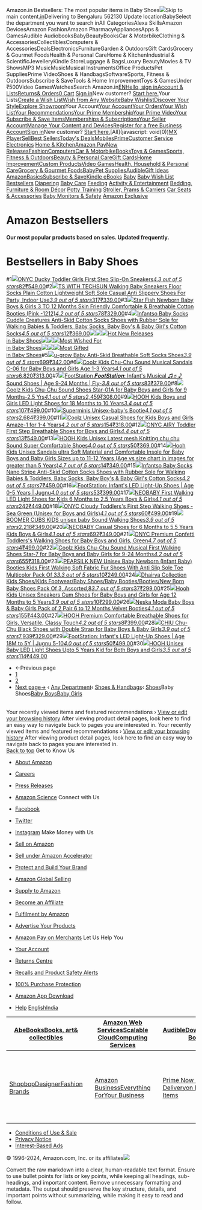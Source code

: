 Amazon.in Bestsellers: The most popular items in Baby Shoes![](https://m.media-amazon.com/images/G/31/gno/sprites/nav-sprite-global-1x-reorg-privacy._CB541718031_.png)Skip to main content[.in](/ref=nav_logo)Delivering to Bengaluru 562130  Update locationBabySelect the department you want to search inAll CategoriesAlexa SkillsAmazon DevicesAmazon FashionAmazon PharmacyAppliancesApps & GamesAudible AudiobooksBabyBeautyBooksCar & MotorbikeClothing & AccessoriesCollectiblesComputers & AccessoriesDealsElectronicsFurnitureGarden & OutdoorsGift CardsGrocery & Gourmet FoodsHealth & Personal CareHome & KitchenIndustrial & ScientificJewelleryKindle StoreLuggage & BagsLuxury BeautyMovies & TV ShowsMP3 MusicMusicMusical InstrumentsOffice ProductsPet SuppliesPrime VideoShoes & HandbagsSoftwareSports, Fitness & OutdoorsSubscribe & SaveTools & Home ImprovementToys & GamesUnder ₹500Video GamesWatchesSearch Amazon.in[EN](https://www.amazon.in/customer-preferences/edit?ie=UTF8&preferencesReturnUrl=%2Fgp%2Fbestsellers%2Fbaby%2F1953272031%2Fref%3Dzg_bs_nav_baby_1&ref_=topnav_lang)[Hello, sign inAccount & Lists](https://www.amazon.in/ap/signin?openid.pape.max_auth_age=0&openid.return_to=https%3A%2F%2Fwww.amazon.in%2Fgp%2Fbestsellers%2Fbaby%2F1953272031%2Fref%3Dnav_ya_signin&openid.identity=http%3A%2F%2Fspecs.openid.net%2Fauth%2F2.0%2Fidentifier_select&openid.assoc_handle=inflex&openid.mode=checkid_setup&openid.claimed_id=http%3A%2F%2Fspecs.openid.net%2Fauth%2F2.0%2Fidentifier_select&openid.ns=http%3A%2F%2Fspecs.openid.net%2Fauth%2F2.0)[Returns& Orders](https://www.amazon.in/gp/css/order-history?ref_=nav_orders_first)[0 Cart](https://www.amazon.in/gp/cart/view.html?ref_=nav_cart) [Sign in](https://www.amazon.in/ap/signin?openid.pape.max_auth_age=0&openid.return_to=https%3A%2F%2Fwww.amazon.in%2Fgp%2Fbestsellers%2Fbaby%2F1953272031%2Fref%3Dnav_signin&openid.identity=http%3A%2F%2Fspecs.openid.net%2Fauth%2F2.0%2Fidentifier_select&openid.assoc_handle=inflex&openid.mode=checkid_setup&openid.claimed_id=http%3A%2F%2Fspecs.openid.net%2Fauth%2F2.0%2Fidentifier_select&openid.ns=http%3A%2F%2Fspecs.openid.net%2Fauth%2F2.0)New customer? [Start here.](https://www.amazon.in/ap/register?openid.pape.max_auth_age=0&openid.return_to=https%3A%2F%2Fwww.amazon.in%2Fgp%2Fbestsellers%2Fbaby%2F1953272031%2Fref%3Dzg_bs_nav_baby_1%2F%3Fie%3DUTF8%26ref_%3Dnav_newcust&openid.identity=http%3A%2F%2Fspecs.openid.net%2Fauth%2F2.0%2Fidentifier_select&openid.assoc_handle=inflex&openid.mode=checkid_setup&openid.claimed_id=http%3A%2F%2Fspecs.openid.net%2Fauth%2F2.0%2Fidentifier_select&openid.ns=http%3A%2F%2Fspecs.openid.net%2Fauth%2F2.0)Your Lists[Create a Wish List](https://www.amazon.in/hz/wishlist/ls?triggerElementID=createList&ref_=nav_ListFlyout_navFlyout_createList_lv_redirect)[Wish from Any Website](https://www.amazon.in/wishlist/universal?ref_=nav_ListFlyout_gno_listpop_uwl)[Baby Wishlist](https://www.amazon.in/baby-reg/homepage?ref_=nav_ListFlyout_gno_listpop_br)[Discover Your Style](https://www.amazon.in/discover/?ref_=nav_ListFlyout_sbl)[Explore Showroom](https://www.amazon.in/showroom?ref_=nav_ListFlyout_srm_your_desk_wl_in)Your Account[Your Account](https://www.amazon.in/gp/css/homepage.html?ref_=nav_AccountFlyout_ya)[Your Orders](https://www.amazon.in/gp/css/order-history?ref_=nav_AccountFlyout_orders)[Your Wish List](https://www.amazon.in/hz/wishlist/ls?requiresSignIn=1&ref_=nav_AccountFlyout_wl)[Your Recommendations](https://www.amazon.in/gp/yourstore?ref_=nav_AccountFlyout_recs)[Your Prime Membership](https://www.amazon.in/gp/primecentral?ref_=nav_AccountFlyout_prime)[Your Prime Video](https://www.amazon.in/gp/redirect.html?location=https%3A%2F%2Fwww.primevideo.com%2F%3Fref_%3D_apv&source=nav_linktree&token=13D4F90D28CD96790B94E6091246BB1B2AE9FA05)[Your Subscribe & Save Items](https://www.amazon.in/auto-deliveries?ref_=nav_AccountFlyout_sns)[Memberships & Subscriptions](https://www.amazon.in/hz5/yourmembershipsandsubscriptions?ref_=nav_AccountFlyout_digital_subscriptions)[Your Seller Account](https://www.amazon.in/b/?node=2838698031&ld=AZINSOAYAFlyout&ref_=nav_AccountFlyout_sell)[Manage Your Content and Devices](https://www.amazon.in/hz/mycd/myx?pageType=content&ref_=nav_AccountFlyout_myk)[Register for a free Business Account](https://www.amazon.in/business/register/org/landing?ref_=nav_ya_flyout_b2b_reg_bottom_create)[Sign in](https://www.amazon.in/ap/signin?openid.pape.max_auth_age=0&openid.return_to=https%3A%2F%2Fwww.amazon.in%2Fgp%2Fbestsellers%2Fbaby%2F1953272031%2Fref%3Dnav_custrec_signin&openid.identity=http%3A%2F%2Fspecs.openid.net%2Fauth%2F2.0%2Fidentifier_select&openid.assoc_handle=inflex&openid.mode=checkid_setup&openid.claimed_id=http%3A%2F%2Fspecs.openid.net%2Fauth%2F2.0%2Fidentifier_select&openid.ns=http%3A%2F%2Fspecs.openid.net%2Fauth%2F2.0)New customer? [Start here.](https://www.amazon.in/ap/register?openid.pape.max_auth_age=0&openid.return_to=https%3A%2F%2Fwww.amazon.in%2Fgp%2Fbestsellers%2Fbaby%2F1953272031%2Fref%3Dzg_bs_nav_baby_1%2F%3Fie%3DUTF8%26ref_%3Dnav_custrec_newcust&openid.identity=http%3A%2F%2Fspecs.openid.net%2Fauth%2F2.0%2Fidentifier_select&openid.assoc_handle=inflex&openid.mode=checkid_setup&openid.claimed_id=http%3A%2F%2Fspecs.openid.net%2Fauth%2F2.0%2Fidentifier_select&openid.ns=http%3A%2F%2Fspecs.openid.net%2Fauth%2F2.0)[All](javascript: void(0))[MX Player](https://www.amazon.in/minitv?ref_=nav_avod_desktop_topnav)[Sell](https://www.amazon.in/b/32702023031?node=32702023031&ld=AZINSOANavDesktop_T3&ref_=nav_cs_sell_T3)[Best Sellers](https://www.amazon.in/gp/bestsellers/?ref_=nav_cs_bestsellers)[Today's Deals](https://www.amazon.in/deals?ref_=nav_cs_gb)[Mobiles](https://www.amazon.in/mobile-phones/b/?ie=UTF8&node=1389401031&ref_=nav_cs_mobiles)[Prime](https://www.amazon.in/prime?ref_=nav_cs_primelink_nonmember)[Customer Service](https://www.amazon.in/gp/help/customer/display.html?nodeId=200507590&ref_=nav_cs_help) [Electronics](https://www.amazon.in/electronics/b/?ie=UTF8&node=976419031&ref_=nav_cs_electronics) [Home & Kitchen](https://www.amazon.in/Home-Kitchen/b/?ie=UTF8&node=976442031&ref_=nav_cs_home)[Amazon Pay](https://www.amazon.in/gp/sva/dashboard?ref_=nav_cs_apay)[New Releases](https://www.amazon.in/gp/new-releases/?ref_=nav_cs_newreleases)[Fashion](https://www.amazon.in/gp/browse.html?node=6648217031&ref_=nav_cs_fashion)[Computers](https://www.amazon.in/computers-and-accessories/b/?ie=UTF8&node=976392031&ref_=nav_cs_pc)[Car & Motorbike](https://www.amazon.in/Car-Motorbike-Store/b/?ie=UTF8&node=4772060031&ref_=nav_cs_automotive)[Books](https://www.amazon.in/Books/b/?ie=UTF8&node=976389031&ref_=nav_cs_books)[Toys & Games](https://www.amazon.in/Toys-Games/b/?ie=UTF8&node=1350380031&ref_=nav_cs_toys)[Sports, Fitness & Outdoors](https://www.amazon.in/Sports/b/?ie=UTF8&node=1984443031&ref_=nav_cs_sports)[Beauty & Personal Care](https://www.amazon.in/beauty/b/?ie=UTF8&node=1355016031&ref_=nav_cs_beauty)[Gift Cards](https://www.amazon.in/gift-card-store/b/?ie=UTF8&node=3704982031&ref_=nav_cs_gc)[Home Improvement](https://www.amazon.in/Home-Improvement/b/?ie=UTF8&node=4286640031&ref_=nav_cs_hi)[Custom Products](https://www.amazon.in/Amazon-Custom/b/?ie=UTF8&node=32615889031&ref_=nav_cs_custom)[Video Games](https://www.amazon.in/video-games/b/?ie=UTF8&node=976460031&ref_=nav_cs_video_games)[Health, Household & Personal Care](https://www.amazon.in/health-and-personal-care/b/?ie=UTF8&node=1350384031&ref_=nav_cs_hpc)[Grocery & Gourmet Foods](https://www.amazon.in/Gourmet-Specialty-Foods/b/?ie=UTF8&node=2454178031&ref_=nav_cs_grocery)[Baby](https://www.amazon.in/Baby/b/?ie=UTF8&node=1571274031&ref_=nav_cs_baby)[Pet Supplies](https://www.amazon.in/Pet-Supplies/b/?ie=UTF8&node=2454181031&ref_=nav_cs_pets)[Audible](https://www.amazon.in/Audible-Books-and-Originals/b/?ie=UTF8&node=17941593031&ref_=nav_cs_audible)[Gift Ideas](https://www.amazon.in/gcx/-/gfhz/?ref_=nav_cs_giftfinder) [AmazonBasics](https://www.amazon.in/b/?node=6637738031&ref_=nav_cs_amazonbasics)[Subscribe & Save](https://www.amazon.in/auto-deliveries/landing?ref_=nav_cs_sns)[Kindle eBooks](https://www.amazon.in/Kindle-eBooks/b/?ie=UTF8&node=1634753031&ref_=nav_cs_kindle_books) [Baby](https://www.amazon.in/Baby/b/?ie=UTF8&node=1571274031&ref_=topnav_storetab_ba)  [Baby Wish List](https://www.amazon.in/baby-reg/homepage/?_encoding=UTF8&ref_=sv_ba_1)  [Bestsellers](https://www.amazon.in/gp/bestsellers/baby/?ie=UTF8&ref_=sv_ba_2)  [Diapering](https://www.amazon.in/Diapering-Nappy-Changing/b/?ie=UTF8&node=1953345031&ref_=sv_ba_3)  [Baby Care](https://www.amazon.in/Baby-Care/b/?ie=UTF8&node=1953111031&ref_=sv_ba_4)  [Feeding](https://www.amazon.in/Nursing-Feeding/b/?ie=UTF8&node=1953448031&ref_=sv_ba_5)  [Activity & Entertainment](https://www.amazon.in/Activity-Entertainment/b/?ie=UTF8&node=1953106031&ref_=sv_ba_6)  [Bedding, Furniture & Room Décor](https://www.amazon.in/Baby-Nursery-Products/b/?ie=UTF8&node=1953359031&ref_=sv_ba_7)  [Potty Training](https://www.amazon.in/Baby-Potty-Training-Step-Stools/b/?ie=UTF8&node=1953474031&ref_=sv_ba_8)  [Stroller, Prams & Carriers](https://www.amazon.in/Strollers-Prams/b/?ie=UTF8&node=1953480031&ref_=sv_ba_9)  [Car Seats & Accessories](https://www.amazon.in/Baby-Car-Seats-Accessories/b/?ie=UTF8&node=1953279031&ref_=sv_ba_10)  [Baby Monitors & Safety](https://www.amazon.in/Baby-Safety-Equipments/b/?ie=UTF8&node=1953501031&ref_=sv_ba_11)  [Amazon Exclusive](https://www.amazon.in/international-baby-products/b/?ie=UTF8&node=8483397031&ref_=sv_ba_12) 

Amazon Bestsellers
==================

#### Our most popular products based on sales. Updated frequently.

Bestsellers in Baby Shoes
=========================

#1[![](https://images-eu.ssl-images-amazon.com/images/I/719CN+Cv1mL._AC_UL300_SR300,200_.jpg)](https://amazon.in/ONYC-Toddler-Sneakers-Footwear-System/dp/B0D6YDPJJ6/ref=zg_bs_g_1953272031_d_sccl_1/257-9513163-9565459?psc=1)[ONYC Ducky Toddler Girls First Step Slip-On Sneakers](https://www.amazon.in/ONYC-Toddler-Sneakers-Footwear-System/dp/B0D6YDPJJ6/ref=zg_bs_g_1953272031_d_sccl_1/257-9513163-9565459?psc=1)[*4.3 out of 5 stars*82](https://www.amazon.in/product-reviews/B0D6YDPJJ6/ref=zg_bs_g_1953272031_d_sccl_1_cr/257-9513163-9565459)[₹549.00](https://www.amazon.in/ONYC-Toddler-Sneakers-Footwear-System/dp/B0D6YDPJJ6/ref=zg_bs_g_1953272031_d_sccl_1/257-9513163-9565459?psc=1)#2[![](https://images-eu.ssl-images-amazon.com/images/I/61v-CTBMybL._AC_UL300_SR300,200_.jpg)](https://amazon.in/TECHSUN-Sole-12-5CM-12-16-Months/dp/B0C36Y4LFR/ref=zg_bs_g_1953272031_d_sccl_2/257-9513163-9565459?psc=1)[TS WITH TECHSUN Walking Baby Sneakers Floor Socks Plain Cotton Lightweight Soft Sole Casual Anti Slippery Shoes For Party, Indoor Use](https://www.amazon.in/TECHSUN-Sole-12-5CM-12-16-Months/dp/B0C36Y4LFR/ref=zg_bs_g_1953272031_d_sccl_2/257-9513163-9565459?psc=1)[*3.9 out of 5 stars*317](https://www.amazon.in/product-reviews/B0C36Y4LFR/ref=zg_bs_g_1953272031_d_sccl_2_cr/257-9513163-9565459)[₹339.00](https://www.amazon.in/TECHSUN-Sole-12-5CM-12-16-Months/dp/B0C36Y4LFR/ref=zg_bs_g_1953272031_d_sccl_2/257-9513163-9565459?psc=1)#3[![](https://images-eu.ssl-images-amazon.com/images/I/412lpe5oluL._AC_UL300_SR300,200_.jpg)](https://www.amazon.in/Star-Fish-Comfortable-Breathable-White-1238/dp/B0D47Q2516/ref=zg_bs_g_1953272031_d_sccl_3/257-9513163-9565459?psc=1)[Star Fish Newborn Baby Boys & Girls 3 TO 12 Months Skin Friendly Comfortable & Breathable Cotton Booties (Pink -1212)](https://amazon.in/Star-Fish-Comfortable-Breathable-White-1238/dp/B0D47Q2516/ref=zg_bs_g_1953272031_d_sccl_3/257-9513163-9565459?psc=1)[*4.2 out of 5 stars*78](https://www.amazon.in/product-reviews/B0D47Q2516/ref=zg_bs_g_1953272031_d_sccl_3_cr/257-9513163-9565459)[₹329.00](https://www.amazon.in/Star-Fish-Comfortable-Breathable-White-1238/dp/B0D47Q2516/ref=zg_bs_g_1953272031_d_sccl_3/257-9513163-9565459?psc=1)#4[![](https://images-eu.ssl-images-amazon.com/images/I/71M2YeM7IML._AC_UL300_SR300,200_.jpg)](https://www.amazon.in/Infantso-Creatures-Anti-Skid-Walking-Toddlers/dp/B0DMFK6MS5/ref=zg_bs_g_1953272031_d_sccl_4/257-9513163-9565459?psc=1)[Infantso Baby Socks Cuddle Creatures Anti-Skid Cotton Socks Shoes with Rubber Sole for Walking Babies & Toddlers, Baby Socks, Baby Boy's & Baby Girl's Cotton Socks](https://amazon.in/Infantso-Creatures-Anti-Skid-Walking-Toddlers/dp/B0DMFK6MS5/ref=zg_bs_g_1953272031_d_sccl_4/257-9513163-9565459?psc=1)[*4.5 out of 5 stars*12](https://www.amazon.in/product-reviews/B0DMFK6MS5/ref=zg_bs_g_1953272031_d_sccl_4_cr/257-9513163-9565459)[₹369.00](https://www.amazon.in/Infantso-Creatures-Anti-Skid-Walking-Toddlers/dp/B0DMFK6MS5/ref=zg_bs_g_1953272031_d_sccl_4/257-9513163-9565459?psc=1)[![](https://m.media-amazon.com/images/I/4103jSWJeKL.jpg)![](https://m.media-amazon.com/images/I/41Iy8548evL.jpg)![](https://m.media-amazon.com/images/I/41UkQsjiSqL.jpg)Hot New Releases  
in Baby Shoes](https://www.amazon.in/gp/new-releases/shoes/1953272031/ref=zg_bs_tab_t_shoes_bsnr)[![](https://m.media-amazon.com/images/I/51VbNyfo5vL.jpg)![](https://m.media-amazon.com/images/I/41ZSgYYH8VL.jpg)![](https://m.media-amazon.com/images/I/513VoylCVIL.jpg)Most Wished For  
in Baby Shoes](/gp/most-wished-for/shoes/1953272031/ref=zg_bs_tab_t_shoes_mw)[![](https://m.media-amazon.com/images/I/41qqER82DvL.jpg)![](https://m.media-amazon.com/images/I/51S6yFwqD8L.jpg)![](https://m.media-amazon.com/images/I/41SjLmc-VaL.jpg)Most Gifted  
in Baby Shoes](https://www.amazon.in/gp/most-gifted/shoes/1953272031/ref=zg_bs_tab_t_shoes_mg)#5[![](https://images-eu.ssl-images-amazon.com/images/I/71qmG2+VdnL._AC_UL300_SR300,200_.jpg)](https://www.amazon.in/u-grow-Anti-Skid-Breathable-Socks-Shoes/dp/B099X7LSDP/ref=zg_bs_g_1953272031_d_sccl_5/257-9513163-9565459?psc=1)[u-grow Baby Anti-Skid Breathable Soft Socks Shoes](https://www.amazon.in/u-grow-Anti-Skid-Breathable-Socks-Shoes/dp/B099X7LSDP/ref=zg_bs_g_1953272031_d_sccl_5/257-9513163-9565459?psc=1)[*3.9 out of 5 stars*699](https://www.amazon.in/product-reviews/B099X7LSDP/ref=zg_bs_g_1953272031_d_sccl_5_cr/257-9513163-9565459)[₹342.00](https://www.amazon.in/u-grow-Anti-Skid-Breathable-Socks-Shoes/dp/B099X7LSDP/ref=zg_bs_g_1953272031_d_sccl_5/257-9513163-9565459?psc=1)#6[![](https://images-eu.ssl-images-amazon.com/images/I/61gXA2LyM6L._AC_UL300_SR300,200_.jpg)](https://www.amazon.in/Coolz-Chu-Chu-Musical-C-06-2_point_5_years/dp/B09VFT616M/ref=zg_bs_g_1953272031_d_sccl_6/257-9513163-9565459?psc=1)[Coolz Kids Chu-Chu Sound Musical Sandals C-06 for Baby Boys and Girls Age 1-3 Years](https://www.amazon.in/Coolz-Chu-Chu-Musical-C-06-2_point_5_years/dp/B09VFT616M/ref=zg_bs_g_1953272031_d_sccl_6/257-9513163-9565459?psc=1)[*4.1 out of 5 stars*6,820](https://www.amazon.in/product-reviews/B09VFT616M/ref=zg_bs_g_1953272031_d_sccl_6_cr/257-9513163-9565459)[₹313.00](https://www.amazon.in/Coolz-Chu-Chu-Musical-C-06-2_point_5_years/dp/B09VFT616M/ref=zg_bs_g_1953272031_d_sccl_6/257-9513163-9565459?psc=1)#7[![](https://images-eu.ssl-images-amazon.com/images/I/71GwYcjUwKL._AC_UL300_SR300,200_.jpg)](https://www.amazon.in/FootStation-%F0%9D%91%AD%F0%9D%92%90%F0%9D%92%90%F0%9D%92%95%F0%9D%91%BA%F0%9D%92%95%F0%9D%92%82%F0%9D%92%95%F0%9D%92%8A%F0%9D%92%90%F0%9D%92%8F-Infants-Musical-Months/dp/B0CRDZVCZ5/ref=zg_bs_g_1953272031_d_sccl_7/257-9513163-9565459?psc=1)[FootStation 𝑭𝒐𝒐𝒕𝑺𝒕𝒂𝒕𝒊𝒐𝒏: Infant's Musical ♫♬♪ Sound Shoes | Age 9-24 Months | Fly-](https://www.amazon.in/FootStation-%F0%9D%91%AD%F0%9D%92%90%F0%9D%92%90%F0%9D%92%95%F0%9D%91%BA%F0%9D%92%95%F0%9D%92%82%F0%9D%92%95%F0%9D%92%8A%F0%9D%92%90%F0%9D%92%8F-Infants-Musical-Months/dp/B0CRDZVCZ5/ref=zg_bs_g_1953272031_d_sccl_7/257-9513163-9565459?psc=1)[*3.8 out of 5 stars*83](https://www.amazon.in/product-reviews/B0CRDZVCZ5/ref=zg_bs_g_1953272031_d_sccl_7_cr/257-9513163-9565459)[₹379.00](https://www.amazon.in/FootStation-%F0%9D%91%AD%F0%9D%92%90%F0%9D%92%90%F0%9D%92%95%F0%9D%91%BA%F0%9D%92%95%F0%9D%92%82%F0%9D%92%95%F0%9D%92%8A%F0%9D%92%90%F0%9D%92%8F-Infants-Musical-Months/dp/B0CRDZVCZ5/ref=zg_bs_g_1953272031_d_sccl_7/257-9513163-9565459?psc=1)#8[![](https://images-eu.ssl-images-amazon.com/images/I/71V7pnW0KxL._AC_UL300_SR300,200_.jpg)](https://www.amazon.in/Coolz-Chu-Chu-Musical-Star-1-21_months/dp/B08P8Z7PJ2/ref=zg_bs_g_1953272031_d_sccl_8/257-9513163-9565459?psc=1)[Coolz Kids Chu-Chu Sound Shoes Star-01A for Baby Boys and Girls for 9 Months-2.5 Yrs](https://www.amazon.in/Coolz-Chu-Chu-Musical-Star-1-21_months/dp/B08P8Z7PJ2/ref=zg_bs_g_1953272031_d_sccl_8/257-9513163-9565459?psc=1)[*4.1 out of 5 stars*2,459](https://www.amazon.in/product-reviews/B08P8Z7PJ2/ref=zg_bs_g_1953272031_d_sccl_8_cr/257-9513163-9565459)[₹308.00](https://www.amazon.in/Coolz-Chu-Chu-Musical-Star-1-21_months/dp/B08P8Z7PJ2/ref=zg_bs_g_1953272031_d_sccl_8/257-9513163-9565459?psc=1)#9[![](https://images-eu.ssl-images-amazon.com/images/I/51nwKMa0D4L._AC_UL300_SR300,200_.jpg)](https://www.amazon.in/HOOH-Now-comfort-Fashion-Girls-Months/dp/B0CTCZ264M/ref=zg_bs_g_1953272031_d_sccl_9/257-9513163-9565459?psc=1)[HOOH Kids Boys and Girls LED Light Shoes for 18 Months to 10 Years](https://www.amazon.in/HOOH-Now-comfort-Fashion-Girls-Months/dp/B0CTCZ264M/ref=zg_bs_g_1953272031_d_sccl_9/257-9513163-9565459?psc=1)[*3.4 out of 5 stars*107](https://www.amazon.in/product-reviews/B0CTCZ264M/ref=zg_bs_g_1953272031_d_sccl_9_cr/257-9513163-9565459)[₹499.00](https://www.amazon.in/HOOH-Now-comfort-Fashion-Girls-Months/dp/B0CTCZ264M/ref=zg_bs_g_1953272031_d_sccl_9/257-9513163-9565459?psc=1)#10[![](https://images-eu.ssl-images-amazon.com/images/I/61NDN5D-0DL._AC_UL300_SR300,200_.jpg)](https://www.amazon.in/Superminis-Velvet-Booties-Wooden-Button/dp/B08TVQF58F/ref=zg_bs_g_1953272031_d_sccl_10/257-9513163-9565459?psc=1)[Superminis Unisex-baby's Bootie](https://www.amazon.in/Superminis-Velvet-Booties-Wooden-Button/dp/B08TVQF58F/ref=zg_bs_g_1953272031_d_sccl_10/257-9513163-9565459?psc=1)[*4.1 out of 5 stars*2,684](https://www.amazon.in/product-reviews/B08TVQF58F/ref=zg_bs_g_1953272031_d_sccl_10_cr/257-9513163-9565459)[₹399.00](https://www.amazon.in/Superminis-Velvet-Booties-Wooden-Button/dp/B08TVQF58F/ref=zg_bs_g_1953272031_d_sccl_10/257-9513163-9565459?psc=1)#11[![](https://images-eu.ssl-images-amazon.com/images/I/71AC2TyLLaL._AC_UL300_SR300,200_.jpg)](https://www.amazon.in/Coolz-Unisex-Walking-Amaze-1-18_Months/dp/B0BS6LZ1GB/ref=zg_bs_g_1953272031_d_sccl_11/257-9513163-9565459?psc=1)[Coolz Unisex Casual Shoes for Kids Boys and Girls Amaze-1 for 1-4 Years](https://www.amazon.in/Coolz-Unisex-Walking-Amaze-1-18_Months/dp/B0BS6LZ1GB/ref=zg_bs_g_1953272031_d_sccl_11/257-9513163-9565459?psc=1)[*4.2 out of 5 stars*154](https://www.amazon.in/product-reviews/B0BS6LZ1GB/ref=zg_bs_g_1953272031_d_sccl_11_cr/257-9513163-9565459)[₹318.00](https://www.amazon.in/Coolz-Unisex-Walking-Amaze-1-18_Months/dp/B0BS6LZ1GB/ref=zg_bs_g_1953272031_d_sccl_11/257-9513163-9565459?psc=1)#12[![](https://images-eu.ssl-images-amazon.com/images/I/71p+PcglrOL._AC_UL300_SR300,200_.jpg)](https://www.amazon.in/ONYC-Toddler-Breathable-Footwear-System/dp/B0DHRMN1G3/ref=zg_bs_g_1953272031_d_sccl_12/257-9513163-9565459?psc=1)[ONYC AIRY Toddler First Step Breathable Shoes for Boys and Girls](https://www.amazon.in/ONYC-Toddler-Breathable-Footwear-System/dp/B0DHRMN1G3/ref=zg_bs_g_1953272031_d_sccl_12/257-9513163-9565459?psc=1)[*4.4 out of 5 stars*13](https://www.amazon.in/product-reviews/B0DHRMN1G3/ref=zg_bs_g_1953272031_d_sccl_12_cr/257-9513163-9565459)[₹549.00](https://www.amazon.in/ONYC-Toddler-Breathable-Footwear-System/dp/B0DHRMN1G3/ref=zg_bs_g_1953272031_d_sccl_12/257-9513163-9565459?psc=1)#13[![](https://images-eu.ssl-images-amazon.com/images/I/81HkrEFLIXL._AC_UL300_SR300,200_.jpg)](https://www.amazon.in/Unisex-Knitting-Comfortable-Footwear-Toddler/dp/B0DCWY2JTF/ref=zg_bs_g_1953272031_d_sccl_13/257-9513163-9565459?psc=1)[HOOH Kids Unisex Latest mesh Knitting chu chu Sound Super Comfortable Shoes](https://www.amazon.in/Unisex-Knitting-Comfortable-Footwear-Toddler/dp/B0DCWY2JTF/ref=zg_bs_g_1953272031_d_sccl_13/257-9513163-9565459?psc=1)[*4.0 out of 5 stars*50](https://www.amazon.in/product-reviews/B0DCWY2JTF/ref=zg_bs_g_1953272031_d_sccl_13_cr/257-9513163-9565459)[₹369.00](https://www.amazon.in/Unisex-Knitting-Comfortable-Footwear-Toddler/dp/B0DCWY2JTF/ref=zg_bs_g_1953272031_d_sccl_13/257-9513163-9565459?psc=1)#14[![](https://images-eu.ssl-images-amazon.com/images/I/71ZvrldDOTL._AC_UL300_SR300,200_.jpg)](https://www.amazon.in/Sandals-Material-Comfortable-greater-Footwear/dp/B0DCBH394V/ref=zg_bs_g_1953272031_d_sccl_14/257-9513163-9565459?psc=1)[Hooh Kids Unisex Sandals ultra Soft Material and Comfortable Insole for Baby Boys and Baby Girls Sizes up to 11-12 Years (Age vs size chart in images for greater than 5 Years)](https://www.amazon.in/Sandals-Material-Comfortable-greater-Footwear/dp/B0DCBH394V/ref=zg_bs_g_1953272031_d_sccl_14/257-9513163-9565459?psc=1)[*4.7 out of 5 stars*14](https://www.amazon.in/product-reviews/B0DCBH394V/ref=zg_bs_g_1953272031_d_sccl_14_cr/257-9513163-9565459)[₹349.00](https://www.amazon.in/Sandals-Material-Comfortable-greater-Footwear/dp/B0DCBH394V/ref=zg_bs_g_1953272031_d_sccl_14/257-9513163-9565459?psc=1)#15[![](https://images-eu.ssl-images-amazon.com/images/I/71gQY+Qk2KL._AC_UL300_SR300,200_.jpg)](https://www.amazon.in/Infantso-Stripe-Anti-Skid-Walking-Toddlers/dp/B0DMFJZMCF/ref=zg_bs_g_1953272031_d_sccl_15/257-9513163-9565459?psc=1)[Infantso Baby Socks Nano Stripe Anti-Skid Cotton Socks Shoes with Rubber Sole for Walking Babies & Toddlers, Baby Socks, Baby Boy's & Baby Girl's Cotton Socks](https://www.amazon.in/Infantso-Stripe-Anti-Skid-Walking-Toddlers/dp/B0DMFJZMCF/ref=zg_bs_g_1953272031_d_sccl_15/257-9513163-9565459?psc=1)[*4.2 out of 5 stars*7](https://www.amazon.in/product-reviews/B0DMFJZMCF/ref=zg_bs_g_1953272031_d_sccl_15_cr/257-9513163-9565459)[₹459.00](https://www.amazon.in/Infantso-Stripe-Anti-Skid-Walking-Toddlers/dp/B0DMFJZMCF/ref=zg_bs_g_1953272031_d_sccl_15/257-9513163-9565459?psc=1)#16[![](https://images-eu.ssl-images-amazon.com/images/I/81X+Uq3R3yL._AC_UL300_SR300,200_.jpg)](https://www.amazon.in/FootStation-Infants-Light-Up-Purple-Months/dp/B0CJNNPYFZ/ref=zg_bs_g_1953272031_d_sccl_16/257-9513163-9565459?psc=1)[FootStation: Infant's LED Light-Up Shoes | Age 0-5 Years | Jugnu](https://www.amazon.in/FootStation-Infants-Light-Up-Purple-Months/dp/B0CJNNPYFZ/ref=zg_bs_g_1953272031_d_sccl_16/257-9513163-9565459?psc=1)[*4.0 out of 5 stars*53](https://www.amazon.in/product-reviews/B0CJNNPYFZ/ref=zg_bs_g_1953272031_d_sccl_16_cr/257-9513163-9565459)[₹399.00](https://www.amazon.in/FootStation-Infants-Light-Up-Purple-Months/dp/B0CJNNPYFZ/ref=zg_bs_g_1953272031_d_sccl_16/257-9513163-9565459?psc=1)#17[![](https://images-eu.ssl-images-amazon.com/images/I/81b5JzrAx+L._AC_UL300_SR300,200_.jpg)](https://www.amazon.in/NEOBABY-First-Walking-Light-Months/dp/B0CH8NGH8Y/ref=zg_bs_g_1953272031_d_sccl_17/257-9513163-9565459?psc=1)[NEOBABY First Walking LED Light Shoes for Kids 6 Months to 2.5 Years Boys & Girls](https://www.amazon.in/NEOBABY-First-Walking-Light-Months/dp/B0CH8NGH8Y/ref=zg_bs_g_1953272031_d_sccl_17/257-9513163-9565459?psc=1)[*4.1 out of 5 stars*242](https://www.amazon.in/product-reviews/B0CH8NGH8Y/ref=zg_bs_g_1953272031_d_sccl_17_cr/257-9513163-9565459)[₹449.00](https://www.amazon.in/NEOBABY-First-Walking-Light-Months/dp/B0CH8NGH8Y/ref=zg_bs_g_1953272031_d_sccl_17/257-9513163-9565459?psc=1)#18[![](https://images-eu.ssl-images-amazon.com/images/I/61RXVcjF3EL._AC_UL300_SR300,200_.jpg)](https://www.amazon.in/ONYC-Cloudy-Toddlerss-First-Walking/dp/B0DKVL7TFL/ref=zg_bs_g_1953272031_d_sccl_18/257-9513163-9565459?psc=1)[ONYC Cloudy Toddlers's First Step Walking Shoes - Sea Green (Unisex for Boys and Girls)](https://www.amazon.in/ONYC-Cloudy-Toddlerss-First-Walking/dp/B0DKVL7TFL/ref=zg_bs_g_1953272031_d_sccl_18/257-9513163-9565459?psc=1)[*4.1 out of 5 stars*60](https://www.amazon.in/product-reviews/B0DKVL7TFL/ref=zg_bs_g_1953272031_d_sccl_18_cr/257-9513163-9565459)[₹499.00](https://www.amazon.in/ONYC-Cloudy-Toddlerss-First-Walking/dp/B0DKVL7TFL/ref=zg_bs_g_1953272031_d_sccl_18/257-9513163-9565459?psc=1)#19[![](https://images-eu.ssl-images-amazon.com/images/I/817jb1t0FGL._AC_UL300_SR300,200_.jpg)](https://www.amazon.in/BOOMER-CUBS-Girls-Classic-Months/dp/B08RZ478J6/ref=zg_bs_g_1953272031_d_sccl_19/257-9513163-9565459?psc=1)[BOOMER CUBS KIDS unisex baby Sound Walking Shoes](https://www.amazon.in/BOOMER-CUBS-Girls-Classic-Months/dp/B08RZ478J6/ref=zg_bs_g_1953272031_d_sccl_19/257-9513163-9565459?psc=1)[*3.9 out of 5 stars*2,218](https://www.amazon.in/product-reviews/B08RZ478J6/ref=zg_bs_g_1953272031_d_sccl_19_cr/257-9513163-9565459)[₹349.00](https://www.amazon.in/BOOMER-CUBS-Girls-Classic-Months/dp/B08RZ478J6/ref=zg_bs_g_1953272031_d_sccl_19/257-9513163-9565459?psc=1)#20[![](https://images-eu.ssl-images-amazon.com/images/I/61RVI0CGwSL._AC_UL300_SR300,200_.jpg)](https://www.amazon.in/NEOBABY-Casual-Shoes-Months-Years/dp/B0B3RXFCX9/ref=zg_bs_g_1953272031_d_sccl_20/257-9513163-9565459?psc=1)[NEOBABY Casual Shoes for 6 Months to 5.5 Years Kids Boys & Girls](https://www.amazon.in/NEOBABY-Casual-Shoes-Months-Years/dp/B0B3RXFCX9/ref=zg_bs_g_1953272031_d_sccl_20/257-9513163-9565459?psc=1)[*4.1 out of 5 stars*692](https://www.amazon.in/product-reviews/B0B3RXFCX9/ref=zg_bs_g_1953272031_d_sccl_20_cr/257-9513163-9565459)[₹349.00](https://www.amazon.in/NEOBABY-Casual-Shoes-Months-Years/dp/B0B3RXFCX9/ref=zg_bs_g_1953272031_d_sccl_20/257-9513163-9565459?psc=1)#21[![](https://images-eu.ssl-images-amazon.com/images/I/71M4BvuWP2L._AC_UL300_SR300,200_.jpg)](https://www.amazon.in/ONYC-Premium-Confetti-Toddlerss-Footwear/dp/B0DHSSPVVZ/ref=zg_bs_g_1953272031_d_sccl_21/257-9513163-9565459?psc=1)[ONYC Premium Confetti Toddlers's Walking Shoes for Baby Boys and Girls, Green](https://www.amazon.in/ONYC-Premium-Confetti-Toddlerss-Footwear/dp/B0DHSSPVVZ/ref=zg_bs_g_1953272031_d_sccl_21/257-9513163-9565459?psc=1)[*4.7 out of 5 stars*4](https://www.amazon.in/product-reviews/B0DHSSPVVZ/ref=zg_bs_g_1953272031_d_sccl_21_cr/257-9513163-9565459)[₹499.00](https://www.amazon.in/ONYC-Premium-Confetti-Toddlerss-Footwear/dp/B0DHSSPVVZ/ref=zg_bs_g_1953272031_d_sccl_21/257-9513163-9565459?psc=1)#22[![](https://images-eu.ssl-images-amazon.com/images/I/61HZ4vQYA8L._AC_UL300_SR300,200_.jpg)](https://www.amazon.in/Coolz-Chu-Chu-Musical-Star-7-15_months/dp/B09HHPDQLR/ref=zg_bs_g_1953272031_d_sccl_22/257-9513163-9565459?psc=1)[Coolz Kids Chu-Chu Sound Musical First Walking Shoes Star-7 for Baby Boys and Baby Girls for 9-24 Months](https://www.amazon.in/Coolz-Chu-Chu-Musical-Star-7-15_months/dp/B09HHPDQLR/ref=zg_bs_g_1953272031_d_sccl_22/257-9513163-9565459?psc=1)[*4.2 out of 5 stars*655](https://www.amazon.in/product-reviews/B09HHPDQLR/ref=zg_bs_g_1953272031_d_sccl_22_cr/257-9513163-9565459)[₹318.00](https://www.amazon.in/Coolz-Chu-Chu-Musical-Star-7-15_months/dp/B09HHPDQLR/ref=zg_bs_g_1953272031_d_sccl_22/257-9513163-9565459?psc=1)#23[![](https://images-eu.ssl-images-amazon.com/images/I/71qqIrwiuGL._AC_UL300_SR300,200_.jpg)](https://www.amazon.in/PEARSILK-Baby-Newborn-Booties-Multicolor/dp/B0CQPG8JM9/ref=zg_bs_g_1953272031_d_sccl_23/257-9513163-9565459?psc=1)[PEARSILK NEW Unisex Baby Newborn (Infant Baby) Booties Kids First Walking Soft Fabric Fur Shoes With Anti Slip Sole Toe Multicolor Pack Of 3](https://www.amazon.in/PEARSILK-Baby-Newborn-Booties-Multicolor/dp/B0CQPG8JM9/ref=zg_bs_g_1953272031_d_sccl_23/257-9513163-9565459?psc=1)[*3.3 out of 5 stars*10](https://www.amazon.in/product-reviews/B0CQPG8JM9/ref=zg_bs_g_1953272031_d_sccl_23_cr/257-9513163-9565459)[₹249.00](https://www.amazon.in/PEARSILK-Baby-Newborn-Booties-Multicolor/dp/B0CQPG8JM9/ref=zg_bs_g_1953272031_d_sccl_23/257-9513163-9565459?psc=1)#24[![](https://images-eu.ssl-images-amazon.com/images/I/61JsyzZ6jFL._AC_UL300_SR300,200_.jpg)](https://www.amazon.in/Dhairya-Collection-shoes-Footwear-Booties/dp/B0CCF2998F/ref=zg_bs_g_1953272031_d_sccl_24/257-9513163-9565459?psc=1)[Dhairya Collection Kids Shoes/Kids Footwear/Baby Shoes/Baby Booties/Booties/New Born Baby Shoes Pack Of 3, Assorted,8](https://www.amazon.in/Dhairya-Collection-shoes-Footwear-Booties/dp/B0CCF2998F/ref=zg_bs_g_1953272031_d_sccl_24/257-9513163-9565459?psc=1)[*3.7 out of 5 stars*37](https://www.amazon.in/product-reviews/B0CCF2998F/ref=zg_bs_g_1953272031_d_sccl_24_cr/257-9513163-9565459)[₹299.00](https://www.amazon.in/Dhairya-Collection-shoes-Footwear-Booties/dp/B0CCF2998F/ref=zg_bs_g_1953272031_d_sccl_24/257-9513163-9565459?psc=1)#25[![](https://images-eu.ssl-images-amazon.com/images/I/814euCE9xuL._AC_UL300_SR300,200_.jpg)](https://www.amazon.in/Unisex-Sneakers-Months-Footwear-System/dp/B0DFD5RW1B/ref=zg_bs_g_1953272031_d_sccl_25/257-9513163-9565459?psc=1)[Hooh Kids Unisex Sneakers Cum Shoes for Baby Boys and Girls for Age 12 Months to 5 Years](https://www.amazon.in/Unisex-Sneakers-Months-Footwear-System/dp/B0DFD5RW1B/ref=zg_bs_g_1953272031_d_sccl_25/257-9513163-9565459?psc=1)[*3.9 out of 5 stars*10](https://www.amazon.in/product-reviews/B0DFD5RW1B/ref=zg_bs_g_1953272031_d_sccl_25_cr/257-9513163-9565459)[₹299.00](https://www.amazon.in/Unisex-Sneakers-Months-Footwear-System/dp/B0DFD5RW1B/ref=zg_bs_g_1953272031_d_sccl_25/257-9513163-9565459?psc=1)#26[![](https://images-eu.ssl-images-amazon.com/images/I/6164UB1uPRL._AC_UL300_SR300,200_.jpg)](https://www.amazon.in/Neska-Moda-Months-Booties-BT781andBT1590/dp/B0C7GT17WM/ref=zg_bs_g_1953272031_d_sccl_26/257-9513163-9565459?psc=1)[Neska Moda Baby Boys & Baby Girls Pack of 2 Pair 6 to 12 Months Velvet Booties](https://www.amazon.in/Neska-Moda-Months-Booties-BT781andBT1590/dp/B0C7GT17WM/ref=zg_bs_g_1953272031_d_sccl_26/257-9513163-9565459?psc=1)[*4.1 out of 5 stars*155](https://www.amazon.in/product-reviews/B0C7GT17WM/ref=zg_bs_g_1953272031_d_sccl_26_cr/257-9513163-9565459)[₹443.00](https://www.amazon.in/Neska-Moda-Months-Booties-BT781andBT1590/dp/B0C7GT17WM/ref=zg_bs_g_1953272031_d_sccl_26/257-9513163-9565459?psc=1)#27[![](https://images-eu.ssl-images-amazon.com/images/I/81HnHYMD65L._AC_UL300_SR300,200_.jpg)](https://www.amazon.in/Premium-Comfortable-Breathable-Versatile-Footwear/dp/B0D9YYPX5H/ref=zg_bs_g_1953272031_d_sccl_27/257-9513163-9565459?psc=1)[HOOH Premium Comfortable Breathable Shoes for Girls, Versatile, Classy Touch](https://www.amazon.in/Premium-Comfortable-Breathable-Versatile-Footwear/dp/B0D9YYPX5H/ref=zg_bs_g_1953272031_d_sccl_27/257-9513163-9565459?psc=1)[*4.2 out of 5 stars*8](https://www.amazon.in/product-reviews/B0D9YYPX5H/ref=zg_bs_g_1953272031_d_sccl_27_cr/257-9513163-9565459)[₹399.00](https://www.amazon.in/Premium-Comfortable-Breathable-Versatile-Footwear/dp/B0D9YYPX5H/ref=zg_bs_g_1953272031_d_sccl_27/257-9513163-9565459?psc=1)#28[![](https://images-eu.ssl-images-amazon.com/images/I/51cXHqiTi+L._AC_UL300_SR300,200_.jpg)](https://www.amazon.in/CHiU-Double-Booties-22-24-Months-C02-Star-Blue-7/dp/B078M1Y6P8/ref=zg_bs_g_1953272031_d_sccl_28/257-9513163-9565459?psc=1)[CHIU Chu-Chu Black Shoes with Double Strap for Baby Boys & Baby Girls](https://www.amazon.in/CHiU-Double-Booties-22-24-Months-C02-Star-Blue-7/dp/B078M1Y6P8/ref=zg_bs_g_1953272031_d_sccl_28/257-9513163-9565459?psc=1)[*3.9 out of 5 stars*7,939](https://www.amazon.in/product-reviews/B078M1Y6P8/ref=zg_bs_g_1953272031_d_sccl_28_cr/257-9513163-9565459)[₹329.00](https://www.amazon.in/CHiU-Double-Booties-22-24-Months-C02-Star-Blue-7/dp/B078M1Y6P8/ref=zg_bs_g_1953272031_d_sccl_28/257-9513163-9565459?psc=1)#29[![](https://images-eu.ssl-images-amazon.com/images/I/81GV2dVAHFL._AC_UL300_SR300,200_.jpg)](https://www.amazon.in/FootStation-Unisex-Child-InfantS-Light-Months/dp/B0CQKFZ9VS/ref=zg_bs_g_1953272031_d_sccl_29/257-9513163-9565459?psc=1)[FootStation: Infant's LED Light-Up Shoes | Age 18M to 5Y | Jugnu 5-10](https://www.amazon.in/FootStation-Unisex-Child-InfantS-Light-Months/dp/B0CQKFZ9VS/ref=zg_bs_g_1953272031_d_sccl_29/257-9513163-9565459?psc=1)[*4.0 out of 5 stars*50](https://www.amazon.in/product-reviews/B0CQKFZ9VS/ref=zg_bs_g_1953272031_d_sccl_29_cr/257-9513163-9565459)[₹499.00](https://www.amazon.in/FootStation-Unisex-Child-InfantS-Light-Months/dp/B0CQKFZ9VS/ref=zg_bs_g_1953272031_d_sccl_29/257-9513163-9565459?psc=1)#30[![](https://images-eu.ssl-images-amazon.com/images/I/715MDFkuNpL._AC_UL300_SR300,200_.jpg)](https://www.amazon.in/HOOH-Now-comfort-Fashion-Unisex-Child-Walker/dp/B0CDSRCV1W/ref=zg_bs_g_1953272031_d_sccl_30/257-9513163-9565459?psc=1)[HOOH Unisex Baby LED Light Shoes Upto 5 Years Kid for Both Boys and Girls](https://www.amazon.in/HOOH-Now-comfort-Fashion-Unisex-Child-Walker/dp/B0CDSRCV1W/ref=zg_bs_g_1953272031_d_sccl_30/257-9513163-9565459?psc=1)[*3.5 out of 5 stars*114](https://www.amazon.in/product-reviews/B0CDSRCV1W/ref=zg_bs_g_1953272031_d_sccl_30_cr/257-9513163-9565459)[₹449.00](https://www.amazon.in/HOOH-Now-comfort-Fashion-Unisex-Child-Walker/dp/B0CDSRCV1W/ref=zg_bs_g_1953272031_d_sccl_30/257-9513163-9565459?psc=1)

* ←Previous page
* [1](https://www.amazon.in/gp/bestsellers/shoes/1953272031/ref=zg_bs_pg_1_shoes?ie=UTF8&pg=1)
* [2](https://www.amazon.in/gp/bestsellers/shoes/1953272031/ref=zg_bs_pg_2_shoes?ie=UTF8&pg=2)
* [Next page→](https://www.amazon.in/gp/bestsellers/shoes/1953272031/ref=zg_bs_pg_2_shoes?ie=UTF8&pg=2)
‹ [Any Department](https://www.amazon.in/gp/bestsellers/ref=zg_bs_unv_shoes_0_1953272031_3)‹ [Shoes & Handbags](https://www.amazon.in/gp/bestsellers/shoes/ref=zg_bs_unv_shoes_1_1953272031_2)‹ [Shoes](https://www.amazon.in/gp/bestsellers/shoes/1983396031/ref=zg_bs_unv_shoes_2_1953272031_1)Baby Shoes[Baby Boys](https://www.amazon.in/gp/bestsellers/shoes/1953273031/ref=zg_bs_nav_shoes_3_1953272031)[Baby Girls](https://www.amazon.in/gp/bestsellers/shoes/1953276031/ref=zg_bs_nav_shoes_3_1953272031)  

|  |
| --- |

 Your recently viewed items and featured recommendations  ›  [View or edit your browsing history](https://www.amazon.in/gp/history)  After viewing product detail pages, look here to find an easy way to navigate back to pages you are interested in.  Your recently viewed items and featured recommendations  ›  [View or edit your browsing history](https://www.amazon.in/gp/history)  After viewing product detail pages, look here to find an easy way to navigate back to pages you are interested in.   
 [Back to top](javascript:void(0)) Get to Know Us

* [About Amazon](https://www.aboutamazon.in/?utm_source=gateway&utm_medium=footer)
* [Careers](https://amazon.jobs)
* [Press Releases](https://press.aboutamazon.in/?utm_source=gateway&utm_medium=footer)
* [Amazon Science](https://www.amazon.science)
Connect with Us

* [Facebook](https://www.amazon.in/gp/redirect.html/ref=footer_fb?location=http://www.facebook.com/AmazonIN&token=2075D5EAC7BB214089728E2183FD391706D41E94&6)
* [Twitter](https://www.amazon.in/gp/redirect.html/ref=footer_twitter?location=http://twitter.com/AmazonIN&token=A309DFBFCB1E37A808FF531934855DC817F130B6&6)
* [Instagram](https://www.amazon.in/gp/redirect.html?location=https://www.instagram.com/amazondotin&token=264882C912E9D005CB1D9B61F12E125D5DF9BFC7&source=standards)
Make Money with Us

* [Sell on Amazon](/b/?node=2838698031&ld=AZINSOANavDesktopFooter_C&ref_=nav_footer_sell_C)
* [Sell under Amazon Accelerator](https://accelerator.amazon.in/?ref_=map_1_b2b_GW_FT)
* [Protect and Build Your Brand](https://brandservices.amazon.in/?ref=AOINABRLGNRFOOT&ld=AOINABRLGNRFOOT)
* [Amazon Global Selling](https://sell.amazon.in/grow-your-business/amazon-global-selling.html?ld=AZIN_Footer_V1&ref=AZIN_Footer_V1)
* [Supply to Amazon](https://supply.amazon.com/?ref_=footer_sta&lang=en-IN)
* [Become an Affiliate](https://affiliate-program.amazon.in/?utm_campaign=assocshowcase&utm_medium=footer&utm_source=GW&ref_=footer_assoc)
* [Fulfilment by Amazon](https://services.amazon.in/services/fulfilment-by-amazon/benefits.html/ref=az_footer_fba?ld=AWRGINFBAfooter)
* [Advertise Your Products](https://advertising.amazon.in/?ref=Amz.in)
* [Amazon Pay on Merchants](https://www.amazonpay.in/merchant)
Let Us Help You

* [Your Account](/gp/css/homepage.html?ref_=footer_ya)
* [Returns Centre](/gp/css/returns/homepage.html?ref_=footer_hy_f_4)
* [Recalls and Product Safety Alerts](https://www.amazon.in/your-product-safety-alerts?ref_=footer_bsx_ypsa)
* [100% Purchase Protection](/gp/help/customer/display.html?nodeId=201083470&ref_=footer_swc)
* [Amazon App Download](/gp/browse.html?node=6967393031&ref_=footer_mobapp)
* [Help](/gp/help/customer/display.html?nodeId=200507590&ref_=footer_gw_m_b_he)
[English](/customer-preferences/edit?ie=UTF8&preferencesReturnUrl=%2Fgp%2Fbestsellers%2Fbaby%2F1953272031%2Fref%3Dzg_bs_nav_baby_1&ref_=footer_lang)[India](/customer-preferences/country?ie=UTF8&preferencesReturnUrl=%2Fgp%2Fbestsellers%2Fbaby%2F1953272031%2Fref%3Dzg_bs_nav_baby_1&ref_=footer_icp_cp)

| [AbeBooksBooks, art& collectibles](https://www.abebooks.com/) |  | [Amazon Web ServicesScalable CloudComputing Services](https://aws.amazon.com/what-is-cloud-computing/?sc_channel=EL&sc_campaign=IN_amazonfooter) |  | [AudibleDownloadAudio Books](https://www.audible.in/) |  | [IMDbMovies, TV& Celebrities](https://www.imdb.com/) |
| --- | --- | --- | --- | --- | --- | --- |
|  |
| [ShopbopDesignerFashion Brands](https://www.shopbop.com/) |  | [Amazon BusinessEverything ForYour Business](/business?ref=footer_aingw) |  | [Prime Now 2-Hour Deliveryon Everyday Items](/now?ref=footer_amznow) |  | [Amazon Prime Music100 million songs, ad-freeOver 15 million podcast episodes](/music/prime?ref=footer_apm) |

* [Conditions of Use & Sale](/gp/help/customer/display.html?nodeId=200545940&ref_=footer_cou)
* [Privacy Notice](/gp/help/customer/display.html?nodeId=200534380&ref_=footer_privacy)
* [Interest-Based Ads](/gp/help/customer/display.html?nodeId=202075050&ref_=footer_iba)

© 1996-2024, Amazon.com, Inc. or its affiliates![](//fls-eu.amazon.in/1/batch/1/OP/A21TJRUUN4KGV:257-9513163-9565459:T4Q77PK2Z94QAR8JMTDS$uedata=s:%2Frd%2Fuedata%3Fnoscript%26id%3DT4Q77PK2Z94QAR8JMTDS:0)

Convert the raw markdown into a clear, human-readable text format. Ensure to use bullet points for lists or key points, while keeping all headings, sub-headings, and important content. Remove unnecessary formatting and metadata. The output should preserve the key structure, details, and important points without summarizing, while making it easy to read and follow.
